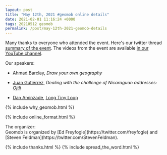 ```yaml
--- 
layout: post
title: "May 12th, 2021 #geomob online details"
date: 2021-02-01 11:16:24 +0000
tags: 20210512 geomob
permalink: /post/may-12th-2021-geomob-details
---
```


Many thanks to everyone who attended the event. 
Here's our twitter thread [summary of the event](https://twitter.com/geomob/status/1392531643596951554).
The videos from the event are available  <a href="https://www.youtube.com/playlist?list=PL0O40c1c5Xt0DYOmluMfdKRs3kZtzYuNl">in our YouTube channel</a>. 

<div class="heading">Our speakers:</div>

* [Ahmad Barclay](https://twitter.com/bothness), _[Draw your own geography](https://bothness.github.io/geo-draw/)_

* [Juan Gutiérrez](https://www.linkedin.com/in/juangutierrezbarquero/), _Dealing with the challenge of Nicaraguan addresses: [Ojtli](https://ojtli.app/)_

* [Dan Aminzade](https://en.wikipedia.org/wiki/Dan_Maynes-Aminzade), [Long Tiny Loop](https://longtinyloop.com/)


{% include why_geomob.html %}

{% include online_format.html %}
<div class="heading">The organizer:</div>
Geomob is organized by [Ed Freyfogle](https://twitter.com/freyfogle) and
[Steven Feldman](https://twitter.com/StevenFeldman).

{% include thanks.html %}
{% include spread_the_word.html %}
